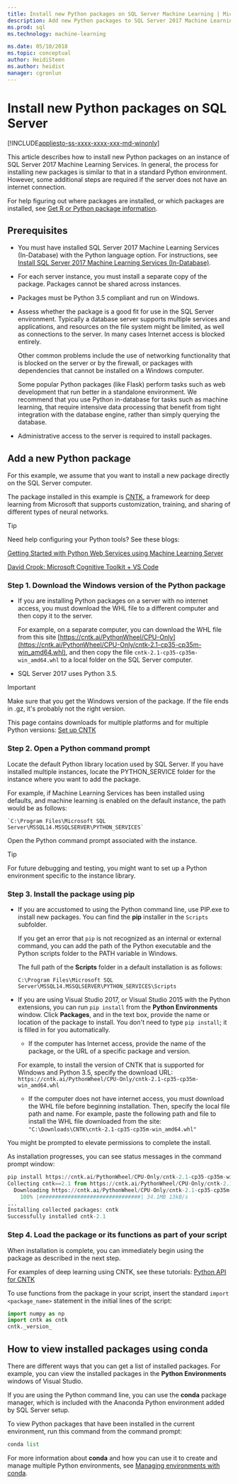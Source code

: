 ```yaml
---
title: Install new Python packages on SQL Server Machine Learning | Microsoft Docs
description: Add new Python packages to SQL Server 2017 Machine Learning Services (In-Database), and Machine Learning Server (Standalone)
ms.prod: sql
ms.technology: machine-learning

ms.date: 05/10/2018  
ms.topic: conceptual
author: HeidiSteen
ms.author: heidist
manager: cgronlun
---
```

# Install new Python packages on SQL Server
[!INCLUDE[appliesto-ss-xxxx-xxxx-xxx-md-winonly](../../includes/appliesto-ss-xxxx-xxxx-xxx-md-winonly.md)]

This article describes how to install new Python packages on an instance of SQL Server 2017 Machine Learning Services. In general, the process for installing new packages is similar to that in a standard Python environment. However, some additional steps are required if the server does not have an internet connection.

For help figuring out where packages are installed, or which packages are installed, see [Get R or Python package information](../r/determine-which-packages-are-installed-on-sql-server.md).

## Prerequisites

+ You must have installed SQL Server 2017 Machine Learning Services (In-Database) with the Python language option. For instructions, see [Install SQL Server 2017 Machine Learning Services (In-Database)](../install/sql-machine-learning-services-windows-install.md).

+ For each server instance, you must install a separate copy of the package. Packages cannot be shared across instances.

+ Packages must be Python 3.5 compliant and run on Windows. 

+ Assess whether the package is a good fit for use in the SQL Server environment. Typically a database server supports multiple services and applications, and resources on the file system might be limited, as well as connections to the server. In many cases Internet access is blocked entirely.

    Other common problems include the use of networking functionality that is blocked on the server or by the firewall, or packages with dependencies that cannot be installed on a Windows computer. 

    Some popular Python packages (like Flask) perform tasks such as web development that run better in a standalone environment. We recommend that you use Python in-database for tasks such as machine learning, that require intensive data processing that benefit from tight integration with the database engine, rather than simply querying the database.

+ Administrative access to the server is required to install packages.

## Add a new Python package

For this example, we assume that you want to install a new package directly on the SQL Server computer.

The package installed in this example is [CNTK](https://docs.microsoft.com/cognitive-toolkit/), a framework for deep learning from Microsoft that supports customization, training, and sharing of different types of neural networks.

> [!TIP]
> Need help configuring your Python tools? See these blogs:
> 
> [Getting Started with Python Web Services using Machine Learning Server](https://blogs.msdn.microsoft.com/mlserver/2017/12/13/getting-started-with-python-web-services-using-machine-learning-server/)
> 
> [David Crook: Microsoft Cognitive Toolkit + VS Code](http://dacrook.com/cntk-vs-code-awesome/)

### Step 1. Download the Windows version of the Python package

+ If you are installing Python packages on a server with no internet access, you must download the WHL file to a different computer and then copy it to the server.

    For example, on a separate computer, you can download the WHL file from this site [https://cntk.ai/PythonWheel/CPU-Only](https://cntk.ai/PythonWheel/CPU-Only/cntk-2.1-cp35-cp35m-win_amd64.whl), and then copy the file `cntk-2.1-cp35-cp35m-win_amd64.whl` to a local folder on the SQL Server computer.

+ SQL Server 2017 uses Python 3.5. 

> [!IMPORTANT]
> Make sure that you get the Windows version of the package. If the file ends in .gz, it's probably not the right version.

This page contains downloads for multiple platforms and for multiple Python versions: [Set up CNTK](https://docs.microsoft.com/cognitive-toolkit/Setup-CNTK-on-your-machine)

### Step 2. Open a Python command prompt

Locate the default Python library location used by SQL Server. If you have installed multiple instances, locate the PYTHON_SERVICE folder for the instance where you want to add the package.

For example, if Machine Learning Services has been installed using defaults, and machine learning is enabled on the default instance, the path would be as follows:

    `C:\Program Files\Microsoft SQL Server\MSSQL14.MSSQLSERVER\PYTHON_SERVICES`

Open the Python command prompt associated with the instance.

> [!TIP]
> For future debugging and testing, you might want to set up a Python environment specific to the instance library.

### Step 3. Install the package using pip

+ If you are accustomed to using the Python command line, use PIP.exe to install new packages. You can find the **pip** installer in the `Scripts` subfolder. 

    If you get an error that `pip` is not recognized as an internal or external command, you can add the path of the Python executable and the Python scripts folder to the PATH variable in Windows.

    The full path of the **Scripts** folder in a default installation is as follows:

    `C:\Program Files\Microsoft SQL Server\MSSQL14.MSSQLSERVER\PYTHON_SERVICES\Scripts`

+ If you are using Visual Studio 2017, or Visual Studio 2015 with the Python extensions, you can run `pip install` from the **Python Environments** window. Click **Packages**, and in the text box, provide the name or location of the package to install. You don't need to type `pip install`; it is filled in for you automatically. 

    - If the computer has Internet access, provide the name of the package, or the URL of a specific package and version. 
    
    For example, to install the version of CNTK that is supported for Windows and Python 3.5, specify the download URL: `https://cntk.ai/PythonWheel/CPU-Only/cntk-2.1-cp35-cp35m-win_amd64.whl`

    - If the computer does not have internet access, you must download the WHL file before beginning installation. Then, specify the local file path and name. For example, paste the following path and file to install the WHL file downloaded from the site: 
    `"C:\Downloads\CNTK\cntk-2.1-cp35-cp35m-win_amd64.whl"`

You might be prompted to elevate permissions to complete the install.

As installation progresses, you can see status messages in the command prompt window:

```python
pip install https://cntk.ai/PythonWheel/CPU-Only/cntk-2.1-cp35-cp35m-win_amd64.whl
Collecting cntk==2.1 from https://cntk.ai/PythonWheel/CPU-Only/cntk-2.1-cp35-cp35m-win_amd64.whl
  Downloading https://cntk.ai/PythonWheel/CPU-Only/cntk-2.1-cp35-cp35m-win_amd64.whl (34.1MB)
    100% |################################| 34.1MB 13kB/s
...
Installing collected packages: cntk
Successfully installed cntk-2.1
```


### Step 4. Load the package or its functions as part of your script

When installation is complete, you can immediately begin using the package as described in the next step.

For examples of deep learning using CNTK, see these tutorials: [Python API for CNTK](https://cntk.ai/pythondocs/tutorials.html)

To use functions from the package in your script, insert the standard `import <package_name>` statement in the initial lines of the script:

```python
import numpy as np
import cntk as cntk
cntk._version_
```

##  How to view installed packages using conda

There are different ways that you can get a list of installed packages. For example, you can view the installed packages in the **Python Environments** windows of Visual Studio.

If you are using the Python command line, you can use the **conda** package manager, which is included with the Anaconda Python environment added by SQL Server setup.

To view Python packages that have been installed in the current environment, run this command from the command prompt:

```python
conda list
```

For more information about **conda** and how you can use it to create and manage multiple Python environments, see [Managing environments with conda](https://conda.io/docs/user-guide/tasks/manage-environments.html).
